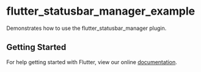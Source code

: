 # flutter_statusbar_manager_example

Demonstrates how to use the flutter_statusbar_manager plugin.

## Getting Started

For help getting started with Flutter, view our online
[documentation](https://flutter.io/).
